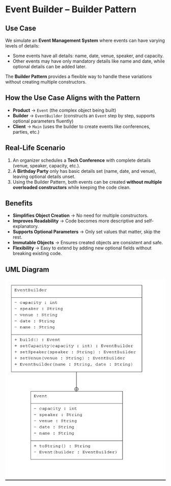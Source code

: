 #  Event Builder – Builder Pattern  

##  Use Case  
We simulate an **Event Management System** where events can have varying levels of details:  

- Some events have all details: name, date, venue, speaker, and capacity.  
- Other events may have only mandatory details like name and date, while optional details can be added later.  

The **Builder Pattern** provides a flexible way to handle these variations without creating multiple constructors.  


## How the Use Case Aligns with the Pattern  

- **Product** → `Event` (the complex object being built)  
- **Builder** → `EventBuilder` (constructs an `Event` step by step, supports optional parameters fluently)  
- **Client** → `Main` (uses the builder to create events like conferences, parties, etc.)  

## Real-Life Scenario  

1. An organizer schedules a **Tech Conference** with complete details (venue, speaker, capacity, etc.).  
2. A **Birthday Party** only has basic details set (name, date, and venue), leaving optional details unset.  
3. Using the Builder Pattern, both events can be created **without multiple overloaded constructors** while keeping the code clean.  

##  Benefits  

- **Simplifies Object Creation** → No need for multiple constructors.  
- **Improves Readability** → Code becomes more descriptive and self-explanatory.  
- **Supports Optional Parameters** → Only set values that matter, skip the rest.  
- **Immutable Objects** → Ensures created objects are consistent and safe.  
- **Flexibility** → Easy to extend by adding new optional fields without breaking existing code.  

## UML Diagram  
![Builder UML](BuilderUML.png)  
